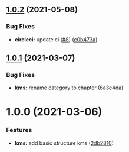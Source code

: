 ## [1.0.2](https://github.com/AEGEE/knowledge/compare/1.0.1...1.0.2) (2021-05-08)


### Bug Fixes

* **circleci:** update ci ([#8](https://github.com/AEGEE/knowledge/issues/8)) ([c0b473a](https://github.com/AEGEE/knowledge/commit/c0b473a85e42602c0442fdc844d12a97e07fef90))

## [1.0.1](https://github.com/AEGEE/knowledge/compare/1.0.0...1.0.1) (2021-03-07)


### Bug Fixes

* **kms:** rename category to chapter ([6a3e4da](https://github.com/AEGEE/knowledge/commit/6a3e4da13b459565ed7943c2c0c02c83a40e51c9))

# 1.0.0 (2021-03-06)


### Features

* **kms:** add basic structure kms ([2db2810](https://github.com/AEGEE/knowledge/commit/2db2810b1a8fba52de5eecbe29f1c463ad6d0156))
